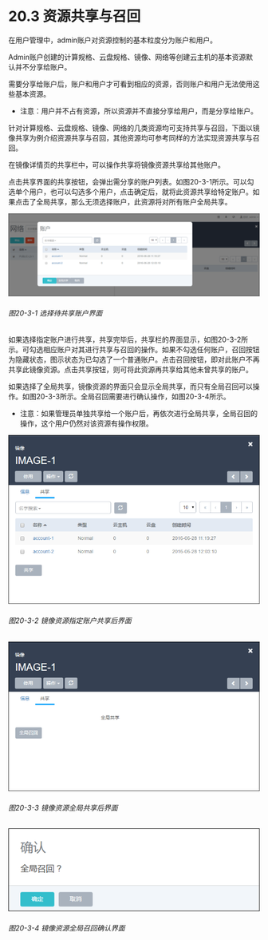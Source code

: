 # 20.3 资源共享与召回

在用户管理中，admin账户对资源控制的基本粒度分为账户和用户。

Admin账户创建的计算规格、云盘规格、镜像、网络等创建云主机的基本资源默认并不分享给账户。

需要分享给账户后，账户和用户才可看到相应的资源，否则账户和用户无法使用这些基本资源。

* 注意：用户并不占有资源，所以资源并不直接分享给用户，而是分享给账户。

针对计算规格、云盘规格、镜像、网络的几类资源均可支持共享与召回，下面以镜像共享为例介绍资源共享与召回，其他资源均可参考同样的方法实现资源共享与召回。

在镜像详情页的共享栏中，可以操作共享将镜像资源共享给其他账户。

点击共享界面的共享按钮，会弹出需分享的账户列表。如图20-3-1所示。可以勾选单个用户，也可以勾选多个用户，点击确定后，就将此资源共享给特定账户。如果点击了全局共享，那么无须选择账户，此资源将对所有账户全局共享。

![png](../images/20-3-1.png "图20-3-1 选择待共享账户界面")

###### 图20-3-1 选择待共享账户界面

如果选择指定账户进行共享，共享完毕后，共享栏的界面显示，如图20-3-2所示。可勾选相应账户对其进行共享与召回的操作。如果不勾选任何账户，召回按钮为隐藏状态，图示状态为已勾选了一个普通账户。点击召回按钮，即对此账户不再共享此镜像资源。点击共享按钮，则可将此资源再共享给其他未曾共享的账户。

如果选择了全局共享，镜像资源的界面只会显示全局共享，而只有全局召回可以操作。如图20-3-3所示。全局召回需要进行确认操作，如图20-3-4所示。

* 注意：如果管理员单独共享给一个账户后，再依次进行全局共享，全局召回的操作，这个用户仍然对该资源有操作权限。

![png](../images/20-3-2.png "图20-3-2 镜像资源指定账户共享后界面")

###### 图20-3-2 镜像资源指定账户共享后界面

![png](../images/20-3-3.png "图20-3-3 镜像资源全局共享后界面")

###### 图20-3-3 镜像资源全局共享后界面

![png](../images/20-3-4.png "图20-3-4 镜像资源全局召回确认界面")

###### 图20-3-4 镜像资源全局召回确认界面

